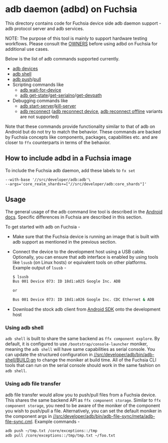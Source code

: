 # adb daemon (adbd) on Fuchsia

This directory contains code for Fuchsia device side adb daemon support - adb protocol server and
adb services.

NOTE: The purpose of this tool is mainly to support hardware testing workflows. Please consult the
[OWNERS](OWNERS) before using adbd on Fuchsia for additional use cases.

Below is the list of adb commands supported currently.

* [adb devices][adb-devices]
* [adb shell][adb-shell]
* [adb push][adb-push]/[pull][adb-pull]
* Scripting commands like
  * [adb wait-for-device][adb-wait-for]
  * [adb get-state][adb-get-state]/[get-serialno][adb-get-serialno]/[get-devpath][adb-get-devpath]
* Debugging commands like
  * [adb start-server][adb-start-server]/[kill-server][adb-kill-server]
  * [adb reconnect][adb-reconnect] ([adb reconnect device][adb-reconnect-device], [adb reconnect
    offline][adb-reconnect-offline] variants are not supported)

Note that these commands provide functionality similar to that of adb on Android but do not try to
match the behavior. These commands are backed by Fuchsia concepts like components, packages,
capabilities etc. and are closer to `ffx` counterparts in terms of the behavior.

## How to include adbd in a Fuchsia image

To include the Fuchsia adb daemon, add these labels to `fx set`

```GN
--with-base '//src/developer/adb:adb'\
--args='core_realm_shards+=["//src/developer/adb:core_shards"]'
```

## Usage

The general usage of the adb command line tool is described in the [Android
docs](https://developer.android.com/studio/command-line/adb). Specific differences in Fuchsia are
described in this section.

To get started with adb on Fuchsia -

* Make sure that the Fuchsia device is running an image that is built with adb support as mentioned
  in the previous section.
* Connect the device to the development host using a USB cable. Optionally, you can ensure that adb
  interface is enabled by using tools like `lsusb` (on Linux hosts) or equivalent tools on other
  platforms. Example output of `lsusb` -

  ```sh
  $ lsusb
  Bus 001 Device 073: ID 18d1:a025 Google Inc. ADB

  or

  Bus 001 Device 073: ID 18d1:a026 Google Inc. CDC Ethernet & ADB
  ```

* Download the stock adb client from [Android
  SDK](https://developer.android.com/studio/command-line/adb) onto the development host

### Using adb shell

`adb shell` is built to share the same backend as `ffx component explore`. By default, it is
configured to use `/bootstrap/console-launcher` moniker, meaning the `adb shell` will have same
capabilities as serial console. You can update the structured configuration in
[//src/developer/adb/bin/adb-shell/BUILD.gn](https://cs.opensource.google/fuchsia/fuchsia/+/main:src/developer/adb/bin/adb-shell/BUILD.gn;l=49)
to change the moniker at build time. All of the Fuchsia CLI tools that can run on the serial console
should work in the same fashion on `adb shell`.

### Using adb file transfer

adb file transfer would allow you to push/pull files from a Fuchsia device. This shares the same
backend API as `ffx component storage`. Similar to `ffx component storage`, you need to be aware of
the moniker of the component you wish to push/pull a file. Alternatively, you can set the default
moniker in the component args in
[//src/developer/adb/bin/adb-file-sync/meta/adb-file-sync.cml](https://cs.opensource.google/fuchsia/fuchsia/+/master:src/developer/adb/bin/adb-file-sync/meta/adb-file-sync.cml;l=9).
Example commands -

```sh
adb push ~/tmp.txt /core/exceptions::/tmp
adb pull /core/exceptions::/tmp/tmp.txt ~/foo.txt
```

[adb-devices]: https://android.googlesource.com/platform/packages/modules/adb/+/refs/tags/android-13.0.0_r3/client/commandline.cpp#106
[adb-shell]: https://android.googlesource.com/platform/packages/modules/adb/+/refs/tags/android-13.0.0_r3/client/commandline.cpp#160
[adb-push]: https://android.googlesource.com/platform/packages/modules/adb/+/refs/tags/android-13.0.0_r3/client/commandline.cpp#142
[adb-pull]: https://android.googlesource.com/platform/packages/modules/adb/+/refs/tags/android-13.0.0_r3/client/commandline.cpp#148
[adb-wait-for]: https://android.googlesource.com/platform/packages/modules/adb/+/refs/tags/android-13.0.0_r3/client/commandline.cpp#215
[adb-get-state]: https://android.googlesource.com/platform/packages/modules/adb/+/refs/tags/android-13.0.0_r3/client/commandline.cpp#219
[adb-get-serialno]: https://android.googlesource.com/platform/packages/modules/adb/+/refs/tags/android-13.0.0_r3/client/commandline.cpp#220
[adb-get-devpath]: https://android.googlesource.com/platform/packages/modules/adb/+/refs/tags/android-13.0.0_r3/client/commandline.cpp#221
[adb-start-server]: https://android.googlesource.com/platform/packages/modules/adb/+/refs/tags/android-13.0.0_r3/client/commandline.cpp#237
[adb-kill-server]: https://android.googlesource.com/platform/packages/modules/adb/+/refs/tags/android-13.0.0_r3/client/commandline.cpp#238
[adb-reconnect]: https://android.googlesource.com/platform/packages/modules/adb/+/refs/tags/android-13.0.0_r3/client/commandline.cpp#239
[adb-reconnect-device]: https://android.googlesource.com/platform/packages/modules/adb/+/refs/tags/android-13.0.0_r3/client/commandline.cpp#240
[adb-reconnect-offline]: https://android.googlesource.com/platform/packages/modules/adb/+/refs/tags/android-13.0.0_r3/client/commandline.cpp#241
